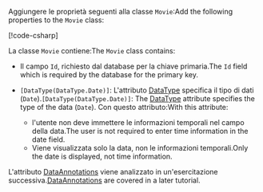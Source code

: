 <span data-ttu-id="e80f5-101">Aggiungere le proprietà seguenti alla classe `Movie`:</span><span class="sxs-lookup"><span data-stu-id="e80f5-101">Add the following properties to the `Movie` class:</span></span>

[!code-csharp[](~/tutorials/first-mvc-app/start-mvc/sample/MvcMovie22/Models/Movie.cs?name=snippet1)]

<span data-ttu-id="e80f5-102">La classe `Movie` contiene:</span><span class="sxs-lookup"><span data-stu-id="e80f5-102">The `Movie` class contains:</span></span>

* <span data-ttu-id="e80f5-103">Il campo `Id`, richiesto dal database per la chiave primaria.</span><span class="sxs-lookup"><span data-stu-id="e80f5-103">The `Id` field which is required by the database for the primary key.</span></span>
* <span data-ttu-id="e80f5-104">`[DataType(DataType.Date)]`:  L'attributo [DataType](/dotnet/api/microsoft.aspnetcore.mvc.dataannotations.internal.datatypeattributeadapter) specifica il tipo di dati (`Date`).</span><span class="sxs-lookup"><span data-stu-id="e80f5-104">`[DataType(DataType.Date)]`:  The [DataType](/dotnet/api/microsoft.aspnetcore.mvc.dataannotations.internal.datatypeattributeadapter) attribute specifies the type of the data (`Date`).</span></span> <span data-ttu-id="e80f5-105">Con questo attributo:</span><span class="sxs-lookup"><span data-stu-id="e80f5-105">With this attribute:</span></span>

  * <span data-ttu-id="e80f5-106">l'utente non deve immettere le informazioni temporali nel campo della data.</span><span class="sxs-lookup"><span data-stu-id="e80f5-106">The user is not required to enter time information in the date field.</span></span>
  * <span data-ttu-id="e80f5-107">Viene visualizzata solo la data, non le informazioni temporali.</span><span class="sxs-lookup"><span data-stu-id="e80f5-107">Only the date is displayed, not time information.</span></span>

<span data-ttu-id="e80f5-108">L'attributo [DataAnnotations](/dotnet/api/system.componentmodel.dataannotations) viene analizzato in un'esercitazione successiva.</span><span class="sxs-lookup"><span data-stu-id="e80f5-108">[DataAnnotations](/dotnet/api/system.componentmodel.dataannotations) are covered in a later tutorial.</span></span>